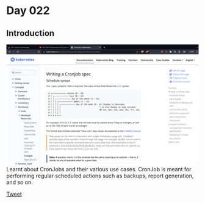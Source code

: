 # Day 022

## Introduction
![Alt text](image.png)
Learnt about CronJobs and their various use cases. CronJob is meant for performing regular scheduled actions such as backups, report generation, and so on. 


[Tweet](https://twitter.com/tusharc29050031/status/1683202668905283584?s=61&t=zcSvKPJFEeXECfRRPY_vbA)

